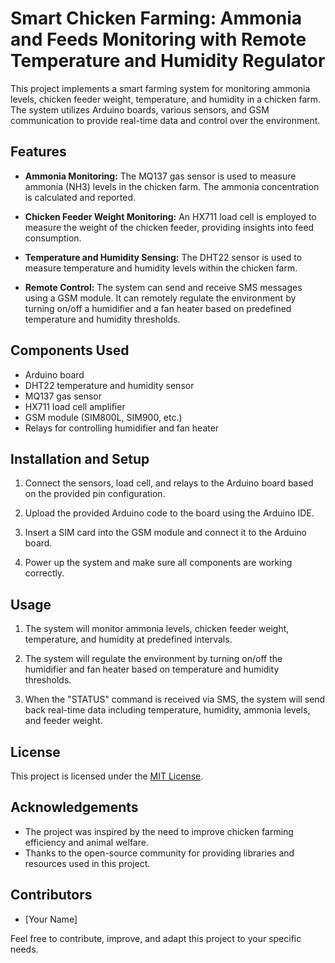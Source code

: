 # Smart Chicken Farming: Ammonia and Feeds Monitoring with Remote Temperature and Humidity Regulator

This project implements a smart farming system for monitoring ammonia levels, chicken feeder weight, temperature, and humidity in a chicken farm. The system utilizes Arduino boards, various sensors, and GSM communication to provide real-time data and control over the environment.

## Features

- **Ammonia Monitoring:** The MQ137 gas sensor is used to measure ammonia (NH3) levels in the chicken farm. The ammonia concentration is calculated and reported.
  
- **Chicken Feeder Weight Monitoring:** An HX711 load cell is employed to measure the weight of the chicken feeder, providing insights into feed consumption.

- **Temperature and Humidity Sensing:** The DHT22 sensor is used to measure temperature and humidity levels within the chicken farm.

- **Remote Control:** The system can send and receive SMS messages using a GSM module. It can remotely regulate the environment by turning on/off a humidifier and a fan heater based on predefined temperature and humidity thresholds.

## Components Used

- Arduino board
- DHT22 temperature and humidity sensor
- MQ137 gas sensor
- HX711 load cell amplifier
- GSM module (SIM800L, SIM900, etc.)
- Relays for controlling humidifier and fan heater

## Installation and Setup

1. Connect the sensors, load cell, and relays to the Arduino board based on the provided pin configuration.

2. Upload the provided Arduino code to the board using the Arduino IDE.

3. Insert a SIM card into the GSM module and connect it to the Arduino board.

4. Power up the system and make sure all components are working correctly.

## Usage

1. The system will monitor ammonia levels, chicken feeder weight, temperature, and humidity at predefined intervals.

2. The system will regulate the environment by turning on/off the humidifier and fan heater based on temperature and humidity thresholds.

3. When the "STATUS" command is received via SMS, the system will send back real-time data including temperature, humidity, ammonia levels, and feeder weight.

## License

This project is licensed under the [MIT License](LICENSE).

## Acknowledgements

- The project was inspired by the need to improve chicken farming efficiency and animal welfare.
- Thanks to the open-source community for providing libraries and resources used in this project.

## Contributors

- [Your Name]

Feel free to contribute, improve, and adapt this project to your specific needs.

